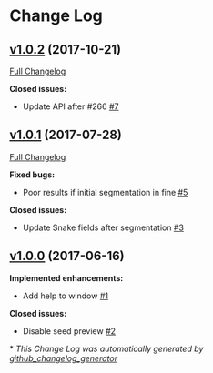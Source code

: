 # Change Log

## [v1.0.2](https://github.com/CellDynamics/RandomWalkSnakeFilter_quimp/tree/v1.0.2) (2017-10-21)
[Full Changelog](https://github.com/CellDynamics/RandomWalkSnakeFilter_quimp/compare/v1.0.1...v1.0.2)

**Closed issues:**

- Update API after \#266 [\#7](https://github.com/CellDynamics/RandomWalkSnakeFilter_quimp/issues/7)

## [v1.0.1](https://github.com/CellDynamics/RandomWalkSnakeFilter_quimp/tree/v1.0.1) (2017-07-28)
[Full Changelog](https://github.com/CellDynamics/RandomWalkSnakeFilter_quimp/compare/v1.0.0...v1.0.1)

**Fixed bugs:**

- Poor results if initial segmentation in fine [\#5](https://github.com/CellDynamics/RandomWalkSnakeFilter_quimp/issues/5)

**Closed issues:**

- Update Snake fields after segmentation [\#3](https://github.com/CellDynamics/RandomWalkSnakeFilter_quimp/issues/3)

## [v1.0.0](https://github.com/CellDynamics/RandomWalkSnakeFilter_quimp/tree/v1.0.0) (2017-06-16)
**Implemented enhancements:**

- Add help to window [\#1](https://github.com/CellDynamics/RandomWalkSnakeFilter_quimp/issues/1)

**Closed issues:**

- Disable seed preview [\#2](https://github.com/CellDynamics/RandomWalkSnakeFilter_quimp/issues/2)



\* *This Change Log was automatically generated by [github_changelog_generator](https://github.com/skywinder/Github-Changelog-Generator)*